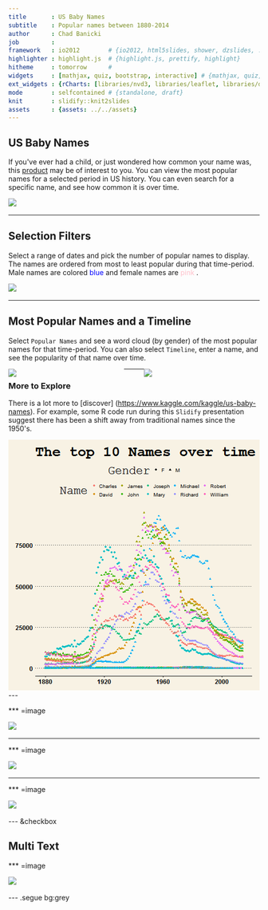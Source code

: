 ```yaml
---
title       : US Baby Names
subtitle    : Popular names between 1880-2014
author      : Chad Banicki
job         : 
framework   : io2012        # {io2012, html5slides, shower, dzslides, ...}
highlighter : highlight.js  # {highlight.js, prettify, highlight}
hitheme     : tomorrow      # 
widgets     : [mathjax, quiz, bootstrap, interactive] # {mathjax, quiz, bootstrap}
ext_widgets : {rCharts: [libraries/nvd3, libraries/leaflet, libraries/dygraphs]}
mode        : selfcontained # {standalone, draft}
knit        : slidify::knit2slides
assets      : {assets: ../../assets}
---
```

<style type="text/css">
  body {background:grey transparent;
  }
</style>




## US Baby Names

If you've ever had a child, or just wondered how common your name was, this [product](https://platothewise.shinyapps.io/shinyapp/) may be of interest to you.  You can view the most popular names for a selected period in US history.  You can even search for a specific name, and see how common it is over time.

<img class=center
  src=http://frogonablog.com/BabyNames.PNG width=600px>

---

## Selection Filters

Select a range of dates and pick the number of popular names to display.  The names are ordered from most to least popular during that time-period.  Male names are colored <font color ='blue'>blue</font> and female names are <font color ='pink'>pink</font> .

<img class=center
  src=http://frogonablog.com/main_page.PNG width=600px>

---

## Most Popular Names and a Timeline
Select `Popular Names` and see a word cloud (by gender) of the most popular names for that time-period.  You can also select `Timeline`, enter a name, and see the popularity of that name over time.

<img src=http://frogonablog.com/word_cloud.PNG style="float: left; width: 45%; margin-right: 1%; margin-bottom: 0.5em;">
 
<img src=http://frogonablog.com/timelineFiltered.PNG style="float: right; width: 45%; margin-right: 1%; margin-bottom: 0.5em;">
 

---

### More to Explore

There is a lot more to [discover] (https://www.kaggle.com/kaggle/us-baby-names).  For example, some R code run during this `Slidify` presentation suggest there has been a shift away from traditional names since the 1950's.

<img src="assets/fig/unnamed-chunk-2-1.png" title="plot of chunk unnamed-chunk-2" alt="plot of chunk unnamed-chunk-2" angle=90 style="display: block; margin: auto;" />
---



*** =image

<img src=http://frogonablog.com/Timeline.PNG>

---

*** =image

<img src=http://frogonablog.com/word_cloud.PNG>

---

*** =image

<img src=http://frogonablog.com/timelineFiltered.PNG>

---  &checkbox

## Multi Text

*** =image

<img src=http://frogonablog.com/timelineFiltered.PNG>


--- .segue bg:grey


